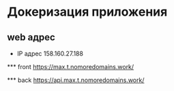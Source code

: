 # Докеризация приложения

## web адрес

* IP адрес 158.160.27.188

*** front  https://max.t.nomoredomains.work/

*** back https://api.max.t.nomoredomains.work/
